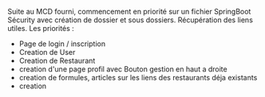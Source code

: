 Suite au MCD fourni, 
commencement en priorité sur un fichier SpringBoot Sécurity avec création de dossier et sous dossiers.
Récupération des liens utiles.
Les priorités : 
- Page de login / inscription
- Creation de User
- Creation de Restaurant
- creation d'une page profil avec Bouton gestion en haut a droite
- creation de formules, articles sur les liens des restaurants déja existants
- creation 